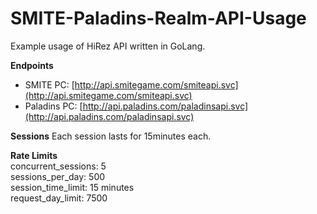 # SMITE-Paladins-Realm-API-Usage
Example usage of HiRez API written in GoLang.

**Endpoints**
- SMITE PC: [http://api.smitegame.com/smiteapi.svc](http://api.smitegame.com/smiteapi.svc) <br />
- Paladins PC: [http://api.paladins.com/paladinsapi.svc](http://api.paladins.com/paladinsapi.svc) <br />


**Sessions**
Each session lasts for 15minutes each.

**Rate Limits**  <br />
concurrent_sessions:  5 <br />
sessions_per_day: 500 <br />
session_time_limit:  15 minutes <br />
request_day_limit:  7500 <br />
